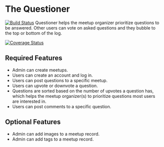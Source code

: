 # The Questioner

[![Build Status](https://travis-ci.org/uthdev/andela_questioner_challenge.svg?branch=develop)](https://travis-ci.org/uthdev/andela_questioner_challenge)
Questioner helps the meetup organizer prioritize questions to be answered. Other users can vote on asked questions and they bubble to the top or bottom of the log.

[![Coverage Status](https://coveralls.io/repos/github/uthdev/andela_questioner_challenge/badge.svg?branch=develop)](https://coveralls.io/github/uthdev/andela_questioner_challenge?branch=develop)

## Required Features

- Admin can create meetups.
- Users can create an account and log in.
- Users can post questions to a specific meetup.
- Users can upvote or downvote a question.
- Questions are sorted based on the number of upvotes a question has, which helps the
  meetup organizer(s) to prioritize questions most users are interested in.
- Users can post comments to a specific question.

## Optional Features

- Admin can add images to a meetup record.
- Admin can add tags to a meetup record.